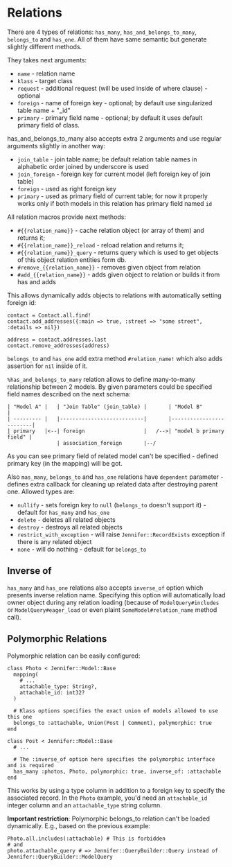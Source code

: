 # Relations

There are 4 types of relations: `has_many`, `has_and_belongs_to_many`, `belongs_to` and `has_one`. All of them have same semantic but generate slightly different methods.

They takes next arguments:

- `name` - relation name
- `klass` - target class
- `request` - additional request (will be used inside of where clause) - optional
- `foreign` - name of foreign key - optional; by default use singularized table name + "_id"
- `primary` - primary field name - optional;  by default it uses default primary field of class.

has_and_belongs_to_many also accepts extra 2 arguments and use regular arguments slightly in another way:

- `join_table` - join table name; be default relation table names in alphabetic order joined by underscore is used
- `join_foreign` - foreign key for current model (left foreign key of join table)
- `foreign` - used as right foreign key
- `primary` - used as primary field of current table; for now it properly works only if both models in this relation has primary field named `id`

All relation macros provide next methods:

- `#{{relation_name}}` - cache relation object (or array of them) and returns it;
- `#{{relation_name}}_reload` - reload relation and returns it;
- `#{{relation_name}}_query` - returns query which is used to get objects of this object relation entities form db.
- `#remove_{{relation_name}}` - removes given object from relation
- `#add_{{relation_name}}` - adds given object to relation or builds it from has and adds

This allows dynamically adds objects to relations with automatically setting foreign id:

```crystal
contact = Contact.all.find!
contact.add_addresses({:main => true, :street => "some street", :details => nil})

address = contact.addresses.last
contact.remove_addresses(address)
```

`belongs_to` and `has_one` add extra method `#relation_name!` which also adds assertion for `nil` inside of it.

`%has_and_belongs_to_many` relation allows to define many-to-many relationship between 2 models. By given parameters could be specified field names described on the next schema:

```text
| "Model A" |   | "Join Table" (join_table) |       | "Model B"               |
| --------- |   |---------------------------|       |-------------------------|
| primary   |<--| foreign                   |   /-->| "model b primary field" |
                | association_foreign       |--/
```

As you can see primary field of related model can't be specified - defined primary key (in the mapping) will be got.

Also `mas_many`, `belongs_to` and `has_one` relations have `dependent` parameter - defines extra callback for cleaning up related data after destroying parent one. Allowed types are:

- `nullify` - sets foreign key to `null` (`belongs_to` doesn't support it) - default for `has_many` and `has_one`
- `delete` - deletes all related objects
- `destroy` - destroys all related objects
- `restrict_with_exception` - will raise `Jennifer::RecordExists` exception if there is any related object
- `none` - will do nothing - default for `belongs_to`

## Inverse of

`has_many` and `has_one` relations also accepts `inverse_of` option which presents inverse relation name. Specifying this option will automatically load owner object during any relation loading (because of `ModelQuery#includes` or `ModelQuery#eager_load` or even plaint `SomeModel#relation_name` method call).

## Polymorphic Relations

Polymorphic relation can be easily configured:

```crystal
class Photo < Jennifer::Model::Base
  mapping(
    # ...
    attachable_type: String?,
    attachable_id: int32?
  )

  # Klass options specifies the exact union of models allowed to use this one
  belongs_to :attachable, Union(Post | Comment), polymorphic: true
end

class Post < Jennifer::Model::Base
  # ...

  # The :inverse_of option here specifies the polymorphic interface and is required
  has_many :photos, Photo, polymorphic: true, inverse_of: :attachable
end
```

This works by using a type column in addition to a foreign key to specify the associated record. In the `Photo` example, you'd need an `attachable_id` integer column and an `attachable_type` string column.

**Important restriction**: Polymorphic belongs_to relation can't be loaded dynamically. E.g., based on the previous example:

```crystal
Photo.all.includes(:attachable) # This is forbidden
# and
photo.attachable_query # => Jennifer::QueryBuilder::Query instead of Jennifer::QueryBuilder::ModelQuery
```
